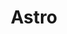 ---
layout: '../../layouts/FrameworkLayout.astro'
title: 'Astro'
tags: ['Someone', 'Fantasy', 'Dungeon Crawler Carl']
---